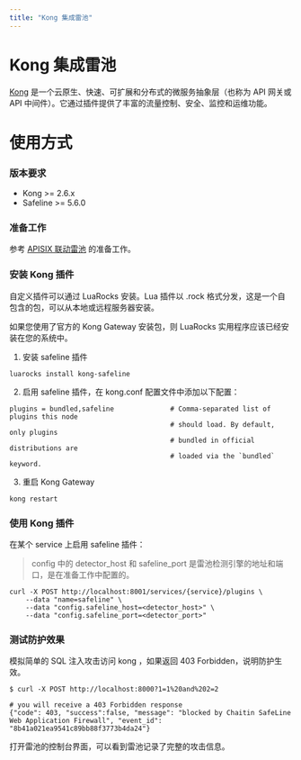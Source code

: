 ```yaml
---
title: "Kong 集成雷池"
---
```


# Kong 集成雷池

[Kong](https://github.com/Kong/kong) 是一个云原生、快速、可扩展和分布式的微服务抽象层（也称为 API 网关或 API 中间件）。它通过插件提供了丰富的流量控制、安全、监控和运维功能。

# 使用方式

### 版本要求
* Kong >= 2.6.x
* Safeline >= 5.6.0

### 准备工作

参考 [APISIX 联动雷池](/docs/practice/apisix#准备工作) 的准备工作。

### 安装 Kong 插件

自定义插件可以通过 LuaRocks 安装。Lua 插件以 .rock 格式分发，这是一个自包含的包，可以从本地或远程服务器安装。

如果您使用了官方的 Kong Gateway 安装包，则 LuaRocks 实用程序应该已经安装在您的系统中。

1. 安装 safeline 插件
```shell
luarocks install kong-safeline
```
2. 启用 safeline 插件，在 kong.conf 配置文件中添加以下配置：
```shell
plugins = bundled,safeline              # Comma-separated list of plugins this node
                                        # should load. By default, only plugins
                                        # bundled in official distributions are
                                        # loaded via the `bundled` keyword.

```
3. 重启 Kong Gateway
```shell
kong restart
```

### 使用 Kong 插件
在某个 service 上启用 safeline 插件：
> config 中的 detector_host 和 safeline_port 是雷池检测引擎的地址和端口，是在准备工作中配置的。
```shell
curl -X POST http://localhost:8001/services/{service}/plugins \
    --data "name=safeline" \
    --data "config.safeline_host=<detector_host>" \
    --data "config.safeline_port=<detector_port>"
```

### 测试防护效果
模拟简单的 SQL 注入攻击访问 kong ，如果返回 403 Forbidden，说明防护生效。
```shell
$ curl -X POST http://localhost:8000?1=1%20and%202=2

# you will receive a 403 Forbidden response
{"code": 403, "success":false, "message": "blocked by Chaitin SafeLine Web Application Firewall", "event_id": "8b41a021ea9541c89bb88f3773b4da24"}
```
打开雷池的控制台界面，可以看到雷池记录了完整的攻击信息。